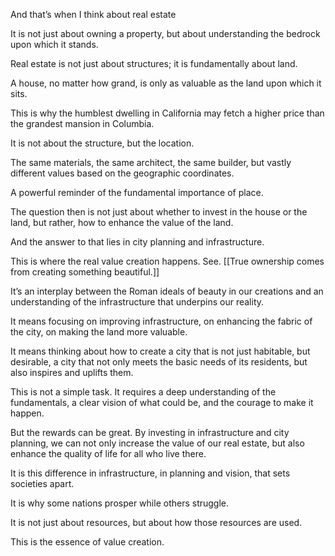 And that’s when I think about real estate

It is not just about owning a property, but about understanding the bedrock upon which it stands.

Real estate is not just about structures; it is fundamentally about land.

A house, no matter how grand, is only as valuable as the land upon which it sits.

This is why the humblest dwelling in California may fetch a higher price than the grandest mansion in Columbia.

It is not about the structure, but the location.

The same materials, the same architect, the same builder, but vastly different values based on the geographic coordinates.

A powerful reminder of the fundamental importance of place.

The question then is not just about whether to invest in the house or the land, but rather, how to enhance the value of the land.

And the answer to that lies in city planning and infrastructure.

This is where the real value creation happens. See. [[True ownership comes from creating something beautiful.]]

It’s an interplay between the Roman ideals of beauty in our creations and an understanding of the infrastructure that underpins our reality.

It means focusing on improving infrastructure, on enhancing the fabric of the city, on making the land more valuable.

It means thinking about how to create a city that is not just habitable, but desirable, a city that not only meets the basic needs of its residents, but also inspires and uplifts them.

This is not a simple task. It requires a deep understanding of the fundamentals, a clear vision of what could be, and the courage to make it happen.

But the rewards can be great. By investing in infrastructure and city planning, we can not only increase the value of our real estate, but also enhance the quality of life for all who live there.

It is this difference in infrastructure, in planning and vision, that sets societies apart.

It is why some nations prosper while others struggle.

It is not just about resources, but about how those resources are used.

This is the essence of value creation.
